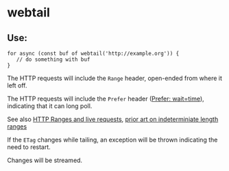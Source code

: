 # webtail

## Use:

```
for async (const buf of webtail('http://example.org')) {
   // do something with buf
}
```

The HTTP requests will include the `Range` header, open-ended from where it
left off.

The HTTP requests will include the `Prefer` header ([Prefer: wait=time](https://tools.ietf.org/html/rfc7240#section-4.1)), indicating that it can long poll.

See also [HTTP Ranges and live requests](https://www.rfc-editor.org/rfc/rfc8673.html#name-establishing-the-randomly-a), [prior art on indeterminiate length ranges](https://tools.ietf.org/html/draft-combs-http-indeterminate-range-02)



If the `ETag` changes while tailing, an exception will be thrown indicating
the need to restart.

Changes will be streamed.
